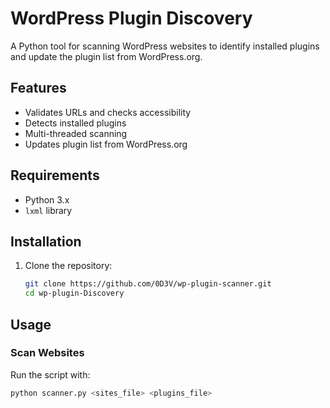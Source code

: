 # WordPress Plugin Discovery

A Python tool for scanning WordPress websites to identify installed plugins and update the plugin list from WordPress.org.

## Features

- Validates URLs and checks accessibility
- Detects installed plugins
- Multi-threaded scanning
- Updates plugin list from WordPress.org

## Requirements

- Python 3.x
- `lxml` library

## Installation

1. Clone the repository:

   ```bash
   git clone https://github.com/0D3V/wp-plugin-scanner.git
   cd wp-plugin-Discovery
## Usage

### Scan Websites

Run the script with:

  ```bash
  python scanner.py <sites_file> <plugins_file>